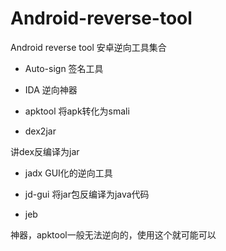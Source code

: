 # Android-reverse-tool
Android reverse tool
安卓逆向工具集合

* Auto-sign
签名工具

* IDA
逆向神器

* apktool
将apk转化为smali

* dex2jar

讲dex反编译为jar

* jadx
GUI化的逆向工具

* jd-gui
将jar包反编译为java代码

* jeb

神器，apktool一般无法逆向的，使用这个就可能可以

